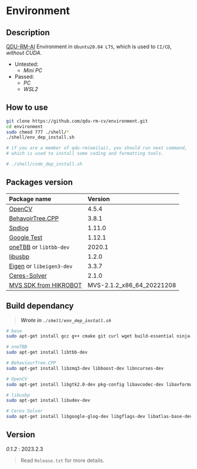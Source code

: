 # Environment

## Description

[QDU-RM-AI](https://github.com/qdu-rm-cv/qdu-rm-ai) Environment in `Ubuntu20.04 LTS`, which is used to `CI/CD`, *without CUDA*.

- Untested:
  - *Mini PC*
- Passed:
  - *PC*
  - *WSL2*

## How to use

```sh
git clone https://github.com/qdu-rm-cv/environment.git
cd environment
sudo chmod 777 ./shell/*
./shell/env_dep_install.sh

# if you are a member of qdu-rm(weilai), you should run next command,
# which is used to install some coding and formatting tools.

# ./shell/code_dep_install.sh
```

## Packages version

| Package name                                                                                    | Version                   |
| :---------------------------------------------------------------------------------------------- | :------------------------ |
| [OpenCV](https://docs.opencv.org/4.5.4/d7/d9f/tutorial_linux_install.html)                      | 4.5.4                     |
| [BehavoirTree.CPP](https://github.com/BehaviorTree/BehaviorTree.CPP)                            | 3.8.1                     |
| [Spdlog](https://github.com/gabime/spdlog)                                                      | 1.11.0                    |
| [Google Test](https://github.com/google/googletest)                                             | 1.12.1                    |
| [oneTBB](https://github.com/oneapi-src/oneTBB) or `libtbb-dev`                                  | 2020.1                    |
| [libusbp](https://github.com/pololu/libusbp)                                                    | 1.2.0                     |
| [Eigen](https://eigen.tuxfamily.org/index.php?title=Main_Page) or `libeigen3-dev`               | 3.3.7                      |
| [Ceres-Solver](http://ceres-solver.org/)                                                        | 2.1.0                     |
| [MVS SDK from HIKROBOT](https://www.hikrobotics.com/cn/machinevision/service/download?module=0) | MVS-2.1.2_x86_64_20221208 |

## Build dependancy

> ***Wrote in `./shell/env_dep_install.sh`***

```sh
# base
sudo apt-get install gcc g++ cmake git curl wget build-essential ninja-build

# oneTBB
sudo apt-get install libtbb-dev

# BehaviourTree.CPP
sudo apt-get install libzmq3-dev libboost-dev libncurses-dev

# OpenCV
sudo apt-get install libgtk2.0-dev pkg-config libavcodec-dev libavformat-dev libswscale-dev python-numpy libtbb2 libtbb-dev libjpeg-dev libpng-dev libtiff-dev libdc1394-22-dev  ffmpeg libavcodec-dev libavformat-dev libswscale-dev libavutil-dev

# libusbp
sudo apt-get install libudev-dev

# Ceres Solver
sudo apt-get install libgoogle-glog-dev libgflags-dev libatlas-base-dev libeigen3-dev libsuitesparse-dev
```

## Version

*0.1.2* : 2023.2.3

> Read `Release.txt` for more details.
